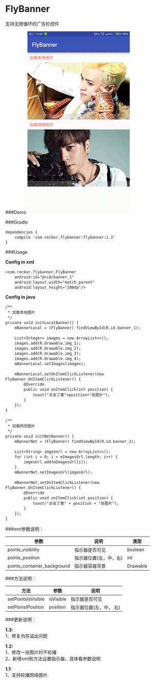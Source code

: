 # FlyBanner
支持无限循环的广告栏控件

###Demo
![](image/gif1.gif)

###Gradle

	dependencies {
  		compile 'com.recker.flybanner:flybanner:1.3'      
	}

###Usage


**Config in xml**

	<com.recker.flybanner.FlyBanner
		android:id="@+id/banner_1"
		android:layout_width="match_parent"
		android:layout_height="200dp"/>
		
		

**Config in java**

	/**
     * 加载本地图片
     */
    private void initLocalBanner() {
        mBannerLocal = (FlyBanner) findViewById(R.id.banner_1);

        List<Integer> images = new ArrayList<>();
        images.add(R.drawable.img_1);
        images.add(R.drawable.img_2);
        images.add(R.drawable.img_3);
        images.add(R.drawable.img_4);
        mBannerLocal.setImages(images);

        mBannerLocal.setOnItemClickListener(new FlyBanner.OnItemClickListener() {
            @Override
            public void onItemClick(int position) {
                toast("点击了第"+position+"张图片");
            }
        });
    }

    /**
     * 加载网页图片
     */
    private void initNetBanner() {
        mBannerNet = (FlyBanner) findViewById(R.id.banner_2);

        List<String> imgesUrl = new ArrayList<>();
        for (int i = 0; i < mImagesUrl.length; i++) {
            imgesUrl.add(mImagesUrl[i]);
        }
        mBannerNet.setImagesUrl(imgesUrl);

        mBannerNet.setOnItemClickListener(new FlyBanner.OnItemClickListener() {
            @Override
            public void onItemClick(int position) {
                toast("点击了第" + position + "张图片");
            }
        });
    }


###xml参数说明：

参数 | 说明 | 类型
--- | --- | ---
points_visibility | 指示器是否可见 | boolean
points_position | 指示器位置(左，中，右) | int
points\_container_background | 指示器容器背景 | Drawable


###方法说明：

方法 | 参数 | 说明
--- | --- | ---
setPointsIsVisible | isVisible | 指示器是否可见
setPoinstPosition | position | 指示器位置(左，中， 右)




###更新说明：

**1.3:**<br>
1、修复内存溢出问题

**1.2:**<br>
1、修改一张图片时不轮播<br>
2、新增xml和方法设置指示器，具体看参数说明

**1.1:**<br>
1、支持轮播网络图片


<!--###说明
　　　由于轮播图在开发中用得还是比较频繁的，因此花了几天来研究轮播图，目前也有很多好开的开源项目，用的人也比较多，例如：[Android-ConvenientBanner](https://github.com/saiwu-bigkoo/Android-ConvenientBanner)、[FlycoBanner](https://github.com/H07000223/FlycoBanner_Master)等等，使用的人还是挺多的，经过研究源码，发现这两者都是基于[LoopingViewPager](https://github.com/imbryk/LoopingViewPager)开发的，具体开发思路是C’, A, B, C, A‘模式来的，而C'和A'在通过缓存的形式来展示的，具体可以去看看源码，这里我就不多说了，我具体说说我遇到的问题。<br/>
　　　首先我尝试着把ViePager的Count设置为int的最大值，然后取中间值，来开发，这个方法可以实现轮播，自动轮播也是能行的，关键问题在与我们在滑动的时候体验不好，你可以参考这个项目[BannerLayout](https://github.com/dongjunkun/BannerLayout)，当然有一部分原因是我水平不够，没能解决这个滑动冲突，因此我放弃了这个思路。因此我采用了另外一个办法，即C‘, A, B, C, A'的模式，C’对应C，A‘对应A，通过障眼法来实现轮播图，-->
　　　

